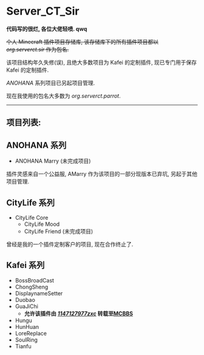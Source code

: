 # Server_CT_Sir

**代码写的很烂, 各位大佬轻喷. qwq**

~~个人 Minecraft 插件项目存储库, 该存储库下的所有插件项目都以 *org.serverct.sir* 作为包名.~~

该项目结构年久失修(误), 且绝大多数项目为 Kafei 的定制插件, 现已专门用于保存 Kafei 的定制插件.

*ANOHANA* 系列项目已另起项目管理.

现在我使用的包名大多数为 *org.serverct.parrot*.

* * *

## 项目列表:

## ANOHANA 系列

- ANOHANA Marry (未完成项目)

插件灵感来自一个公益服, AMarry 作为该项目的一部分现版本已弃坑, 另起于其他项目管理.

## CityLife 系列

- CityLife Core
  - CityLife Mood
  - CityLife Friend (未完成项目)

曾经是我的一个插件定制客户的项目, 现在合作终止了.

## Kafei 系列

- BossBroadCast
- ChongSheng
- DisplaynameSetter
- Duobao
- GuaJiChi
  - **允许该插件由 *[1147127977zxc](https://www.mcbbs.net/home.php?mod=space&uid=2061451)* 转载至[MCBBS](https://www.mcbbs.net/thread-960334-1-1.html)**
- Hungu
- HunHuan
- LoreReplace
- SoulRing
- Tianfu
